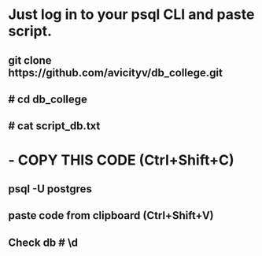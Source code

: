 <h1> Just log in to your psql CLI and paste script. </h1>
<h2> git clone https://github.com/avicityv/db_college.git </h2>
<h2># cd db_college </h2>
<h2># cat script_db.txt </h2>  <h1> - COPY THIS CODE (Ctrl+Shift+C)</h1>
<h2> psql -U postgres 
<h2> paste code from clipboard (Ctrl+Shift+V)
<h2> Check db <b># \d</b></h2>
